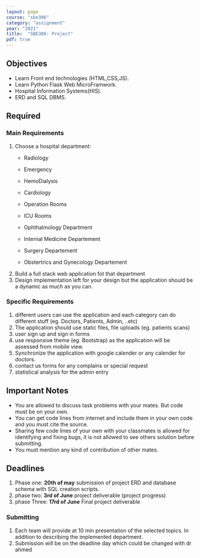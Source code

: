 ```yaml
---
layout: page
course: "sbe306"
category: "assignment"
year: "2021"
title:  "SBE306: Project"
pdf: true
---
```


## Objectives

* Learn Front end technologies (HTML,CSS,JS). 
* Learn Python Flask Web MicroFramwork. 
* Hospital Information Systems(HIS).
* ERD and SQL DBMS.


## Required

### Main Requirements

1. Choose a hospital department:
    * Radiology
    * Emergency
    * HemoDialysis
    * Cardiology
    * Operation Rooms
    * ICU Rooms
    * Ophthalmology Department
    * Internal Medicine Departement
    * Surgery Departement

    * Obstertrics and Gynecology Departement
2. Build a full stack web application fot that department
3. Design implementation left for your design but the application should be a dynamic as much as you can.

### Specific Requirements

1. different users can use the application and each category can do different stuff (eg. Doctors, Patients, Admin, ..etc)
2. The application should use static files, file uploads (eg. patients scans)
3. user sign up and sign in forms
4. use responsive theme (eg. Bootstrap) as the application will be assessed from mobile view.
5. Synchronize the application with google calender or any calender for doctors.
6. contact us forms for any complains or special request
7. statistical analysis for the admin entry


## Important Notes 

* You are allowed to discuss task problems with your mates. But code must be on your own.
* You can get code lines from internet and include them in your own code and you must cite the source.
* Sharing few code lines of your own with your classmates is allowed for identifying and fixing bugs, it is not allowed to see others solution before submitting.
* You must mention any kind of contribution of other mates.

## Deadlines

1. Phase one: **20th of may** submission of project ERD and database schema with SQL creation scripts.
2. phase two: **3rd of June** project deliverable (project progress)
2. phase Three: **17rd of June** Final project deliverable 

### Submitting

1. Each team will provide at 10 min presentation of the selected topics. In addition to describing the implemented department.
2. Submission will be on the deadline day which could be changed with dr ahmed 